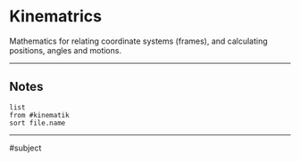 # Kinematrics
Mathematics for relating coordinate systems (frames), and calculating positions, angles and motions.

---

## Notes

```dataview
list
from #kinematik
sort file.name
```

---
#subject
